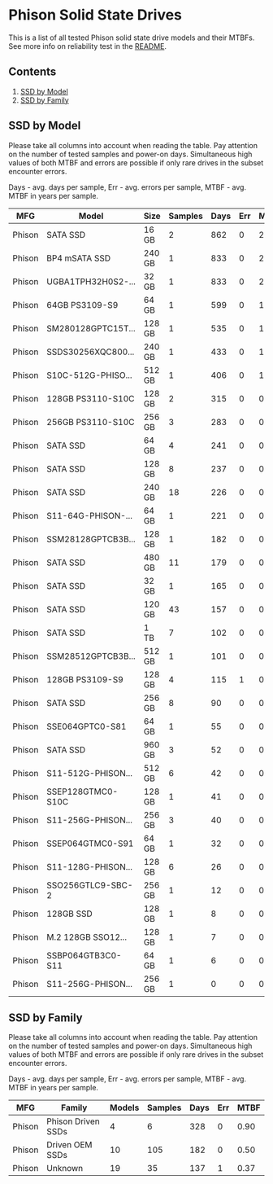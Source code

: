 Phison Solid State Drives
=========================

This is a list of all tested Phison solid state drive models and their MTBFs. See
more info on reliability test in the [README](https://github.com/linuxhw/SMART).

Contents
--------

1. [ SSD by Model  ](#ssd-by-model)
2. [ SSD by Family ](#ssd-by-family)

SSD by Model
------------

Please take all columns into account when reading the table. Pay attention on the
number of tested samples and power-on days. Simultaneous high values of both MTBF
and errors are possible if only rare drives in the subset encounter errors.

Days - avg. days per sample,
Err  - avg. errors per sample,
MTBF - avg. MTBF in years per sample.

| MFG       | Model              | Size   | Samples | Days  | Err   | MTBF |
|-----------|--------------------|--------|---------|-------|-------|------|
| Phison    | SATA SSD           | 16 GB  | 2       | 862   | 0     | 2.36   |
| Phison    | BP4 mSATA SSD      | 240 GB | 1       | 833   | 0     | 2.28   |
| Phison    | UGBA1TPH32H0S2-... | 32 GB  | 1       | 833   | 0     | 2.28   |
| Phison    | 64GB PS3109-S9     | 64 GB  | 1       | 599   | 0     | 1.64   |
| Phison    | SM280128GPTC15T... | 128 GB | 1       | 535   | 0     | 1.47   |
| Phison    | SSDS30256XQC800... | 240 GB | 1       | 433   | 0     | 1.19   |
| Phison    | S10C-512G-PHISO... | 512 GB | 1       | 406   | 0     | 1.11   |
| Phison    | 128GB PS3110-S10C  | 128 GB | 2       | 315   | 0     | 0.86   |
| Phison    | 256GB PS3110-S10C  | 256 GB | 3       | 283   | 0     | 0.78   |
| Phison    | SATA SSD           | 64 GB  | 4       | 241   | 0     | 0.66   |
| Phison    | SATA SSD           | 128 GB | 8       | 237   | 0     | 0.65   |
| Phison    | SATA SSD           | 240 GB | 18      | 226   | 0     | 0.62   |
| Phison    | S11-64G-PHISON-... | 64 GB  | 1       | 221   | 0     | 0.61   |
| Phison    | SSM28128GPTCB3B... | 128 GB | 1       | 182   | 0     | 0.50   |
| Phison    | SATA SSD           | 480 GB | 11      | 179   | 0     | 0.49   |
| Phison    | SATA SSD           | 32 GB  | 1       | 165   | 0     | 0.45   |
| Phison    | SATA SSD           | 120 GB | 43      | 157   | 0     | 0.43   |
| Phison    | SATA SSD           | 1 TB   | 7       | 102   | 0     | 0.28   |
| Phison    | SSM28512GPTCB3B... | 512 GB | 1       | 101   | 0     | 0.28   |
| Phison    | 128GB PS3109-S9    | 128 GB | 4       | 115   | 1     | 0.27   |
| Phison    | SATA SSD           | 256 GB | 8       | 90    | 0     | 0.25   |
| Phison    | SSE064GPTC0-S81    | 64 GB  | 1       | 55    | 0     | 0.15   |
| Phison    | SATA SSD           | 960 GB | 3       | 52    | 0     | 0.14   |
| Phison    | S11-512G-PHISON... | 512 GB | 6       | 42    | 0     | 0.12   |
| Phison    | SSEP128GTMC0-S10C  | 128 GB | 1       | 41    | 0     | 0.11   |
| Phison    | S11-256G-PHISON... | 256 GB | 3       | 40    | 0     | 0.11   |
| Phison    | SSEP064GTMC0-S91   | 64 GB  | 1       | 32    | 0     | 0.09   |
| Phison    | S11-128G-PHISON... | 128 GB | 6       | 26    | 0     | 0.07   |
| Phison    | SSO256GTLC9-SBC-2  | 256 GB | 1       | 12    | 0     | 0.03   |
| Phison    | 128GB SSD          | 128 GB | 1       | 8     | 0     | 0.02   |
| Phison    | M.2 128GB SSO12... | 128 GB | 1       | 7     | 0     | 0.02   |
| Phison    | SSBP064GTB3C0-S11  | 64 GB  | 1       | 6     | 0     | 0.02   |
| Phison    | S11-256G-PHISON... | 256 GB | 1       | 0     | 0     | 0.00   |

SSD by Family
-------------

Please take all columns into account when reading the table. Pay attention on the
number of tested samples and power-on days. Simultaneous high values of both MTBF
and errors are possible if only rare drives in the subset encounter errors.

Days - avg. days per sample,
Err  - avg. errors per sample,
MTBF - avg. MTBF in years per sample.

| MFG       | Family                 | Models | Samples | Days  | Err   | MTBF |
|-----------|------------------------|--------|---------|-------|-------|------|
| Phison    | Phison Driven SSDs     | 4      | 6       | 328   | 0     | 0.90   |
| Phison    | Driven OEM SSDs        | 10     | 105     | 182   | 0     | 0.50   |
| Phison    | Unknown                | 19     | 35      | 137   | 1     | 0.37   |
